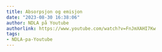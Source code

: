 ```yaml
---
title: Absorpsjon og emisjon
date: "2023-08-30 16:38:06"
author: NDLA på Youtube
authorlink: https://www.youtube.com/watch?v=FnJmXAHI7Kw
tags:
- NDLA-pa-Youtube
---
```

